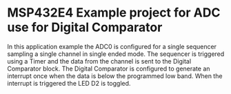 # MSP432E4 Example project for ADC use for Digital Comparator

In this application example the ADC0 is configured for a single sequencer 
 sampling a single channel in single ended mode. The sequencer is triggered 
 using a Timer and the data from the channel is sent to the Digital Comparator
 block. The Digital Comparator is configured to generate an interrupt once 
 when the data is below the programmed low band. When the interrupt is 
 triggered the LED D2 is toggled.